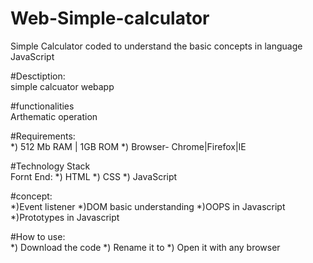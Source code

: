 # Web-Simple-calculator
   Simple Calculator coded to understand the basic concepts in language JavaScript

#Desctiption:<br/>
  simple calcuator webapp
  
#functionalities<br/>
  Arthematic operation
  
#Requirements:<br/>
  *) 512 Mb RAM | 1GB ROM
  *) Browser- Chrome|Firefox|IE
 
#Technology Stack<br/>
  Fornt End:
    *) HTML
    *) CSS
    *) JavaScript

#concept:<br/>
  *)Event listener
  *)DOM basic understanding
  *)OOPS in Javascript
  *)Prototypes in Javascript
 
 #How to use:<br/>
    *) Download the code
    *) Rename it to <calculator>
    *) Open it with any browser
